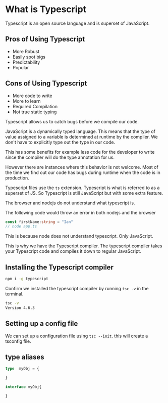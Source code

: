 # What is Typescript
Typescript is an open source language and is superset of JavaScript.

## Pros of Using Typescript
- More Robust
- Easily spot bigs
- Predictability
- Popular

## Cons of Using Typescript
- More code to write
- More to learn
- Required Compilation
- Not true static typing


Typescript allows us to catch bugs before we compile our code. 


JavaScript is a dynamically typed language. This means that the type of value assigned to a variable is determined at runtime by the compiler. We don't have to explicitly type out the type in our code.

This has some benefits for example less code for the developer to write since the compiler will do the type annotation for us. 


However there are instances where this behavior is not welcome. Most of the time we find out our code has bugs during runtime when the code is in production. 

Typescript files use the `ts` extension. Typescript is what is referred to as a superset of JS. So Typescript is still JavaScript but with some extra feature. 

The browser and nodejs do not understand what typescript is. 

The following code would throw an error in both nodejs and the browser

```ts
const firstName:string = "Ian"
// node app.ts
```
This is because node does not understand typescript. Only JavaScript. 

This is why we have the Typescript compiler. The typescript compiler takes your Typescript code and compiles it down to regular JavaScript.

## Installing the Typescript compiler

```bash
npm i -g typescript
```

Confirm we installed the typescript compiler by running  `tsc -v` in the terminal. 

```bash
tsc -v
Version 4.6.3
```

## Setting up a config file

We can set up a configuration file using `tsc --init`. this will create a tsconfig file.


## type aliases

```ts
type  myObj = {

}

interface myObj{

}

```
